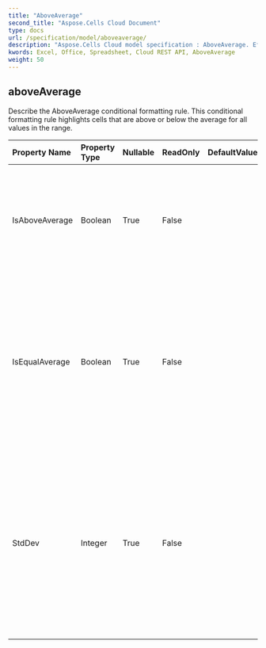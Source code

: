 ```yaml
---
title: "AboveAverage"
second_title: "Aspose.Cells Cloud Document"
type: docs
url: /specification/model/aboveaverage/
description: "Aspose.Cells Cloud model specification : AboveAverage. Effortlessly handle Excel and other spreadsheet documents with features like opening, generating, editing, splitting, merging, comparing, and converting."
kwords: Excel, Office, Spreadsheet, Cloud REST API, AboveAverage
weight: 50
---
```


## **aboveAverage**

Describe the AboveAverage conditional formatting rule. This conditional formatting    rule highlights cells that are above or below the average for all values    in the range. 

| Property Name | Property Type | Nullable |  ReadOnly | DefaultValue | Description | 
| :- | :- | :- |:- |  :- | :- |
| IsAboveAverage | Boolean | True |  False |  | Get or set the flag indicating whether the rule is an "above average" rule.             'true' indicates 'above average'.            Default value is true.  |  
| IsEqualAverage | Boolean | True |  False |  | Get or set the flag indicating whether the 'aboveAverage' and 'belowAverage' criteria             is inclusive of the average itself, or exclusive of that value.             'true' indicates to include the average value in the criteria.            Default value is false.  |  
| StdDev | Integer | True |  False |  | Get or set the number of standard deviations to include above or below the average in the            conditional formatting rule.             The input value must between 0 and 3 (include 0 and 3).             Setting this value to 0 means stdDev is not set.            The default value is 0.  |  

